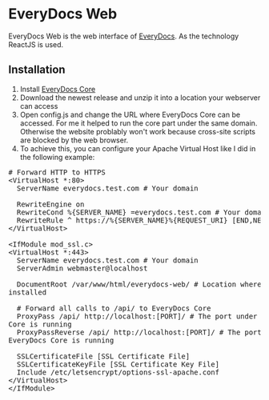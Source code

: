 # EveryDocs Web

EveryDocs Web is the web interface of [EveryDocs](https://github.com/jonashellmann/everydocs-core). 
As the technology ReactJS is used. 

## Installation
1. Install [EveryDocs Core](https://github.com/jonashellmann/everydocs-core)
2. Download the newest release and unzip it into a location your webserver can access
3. Open config.js and change the URL where EveryDocs Core can be accessed. For
   me it helped to run the core part under the same domain. Otherwise the
website problably won't work because cross-site scripts are blocked by the web
browser.
4. To achieve this, you can configure your Apache Virtual Host like I did in
   the following example:
<pre>
# Forward HTTP to HTTPS
&lt;VirtualHost *:80&gt;
  ServerName everydocs.test.com # Your domain

  RewriteEngine on
  RewriteCond %{SERVER_NAME} =everydocs.test.com # Your domain
  RewriteRule ^ https://%{SERVER_NAME}%{REQUEST_URI} [END,NE,R=permanent]
&lt;/VirtualHost&gt;

&lt;IfModule mod_ssl.c&gt;
&lt;VirtualHost *:443&gt;
  ServerName everydocs.test.com # Your domain
  ServerAdmin webmaster@localhost

  DocumentRoot /var/www/html/everydocs-web/ # Location where EveryDocs Web is
installed
  
  # Forward all calls to /api/ to EveryDocs Core
  ProxyPass /api/ http://localhost:[PORT]/ # The port under which EveryDocs
Core is running
  ProxyPassReverse /api/ http://localhost:[PORT]/ # The port under which
EveryDocs Core is running

  SSLCertificateFile [SSL Certificate File]
  SSLCertificateKeyFile [SSL Certificate Key File]
  Include /etc/letsencrypt/options-ssl-apache.conf
&lt;/VirtualHost&gt;
&lt;/IfModule&gt;
</pre>
